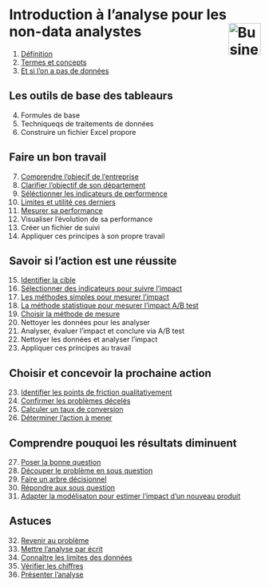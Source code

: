 # Introduction à l’analyse pour les non-data analystes <a href="../"><img src="https://github.com/MiKL5/Business_Intelligence/raw/master/assets/bi.svg" alt="Business intelligence" align="right" height="64"></a>
1. [Définition](intro/def)
2. [Termes et concepts](intro/termsAndConcepts)
3. [Et si l’on a pas de données](intro/ifThereIsNoData)
## Les outils de base des tableaurs
4. Formules de base
5. Techniqueqs de traitements de données
6. Construire un fichier Excel propore
## Faire un bon travail
7. [Comprendre l’objecif de l’entreprise](provideGoodWork/understandTheBusinessObjective)
8. [Clarifier l’objectif de son département](provideGoodWork/departmentObjective)
9. [Séléctionner les indicateurs de performence](provideGoodWork/performanceIndicators)
10. [Limites et utilité ces derniers](provideGoodWork/LimitationsAndUsefulnessOfIndicators)
11. [Mesurer sa performance](provideGoodWork/measurePerformance)
12. Visualiser l’évolution de sa performance
13. Créer un fichier de suivi
14. Appliquer ces principes à son propre travail
## Savoir si l’action est une réussite
15. [Identifier la cible](knowIfActionSuccess/indentifyTarget)
16. [Sélectionner des indicateurs pour suivre l’impact](knowIfActionSuccess/trackImpact)
17. [Les méthodes simples pour mesurer l’impact](knowIfActionSuccess/measureImpact)
18. [La méthode statistique pour mesurer l’impact A/B test](knowIfActionSuccess/measureImpact)
19. [Choisir la méthode de mesure](knowIfActionSuccess/chooseMeasuringMethod)
20. Nettoyer les données pour les analyser
21. Analyser, évaluer l’impact et conclure via A/B test
22. Nettoyer les données et analyser l’impact
23. Appliquer ces principes au travail
## Choisir et concevoir la prochaine action
23. [Identifier les points de friction qualitativement](chooseAndDesignTheNextAction/IdentifyFrictionPointsQualitatively)
24. [Confirmer les problèmes décelés](chooseAndDesignTheNextAction/confirmProblems)
25. [Calculer un taux de conversion](chooseAndDesignTheNextAction/quantitativeWay)
26. [Déterminer l’action à mener](chooseAndDesignTheNextAction/dtermineActionToTake)
## Comprendre pouquoi les résultats diminuent
27. [Poser la bonne question](ifResultsDrop/goodQuestion)
28. [Découper le problème en sous question](ifResultsDrop/sub-questions)
29. [Faire un arbre décisionnel](ifResultsDrop/decisionTree)
30. [Répondre aux sous question](ifResultsDrop/BreakTheProblem)
31. [Adapter la modélisaton pour estimer l’impact d’un nouveau produit](ifResultsDrop/adaptTheModeling)
## Astuces
32. [Revenir au problème](tips/backToTheProblem)
32. [Mettre l’analyse par écrit](tips/writeTheResults)
34. [Connaître les limites des données](tips/dataLimitations)
35. [Vérifier les chiffres](tips/checkNumbers)
36. [Présenter l’analyse](tips/PresentAnalysis)